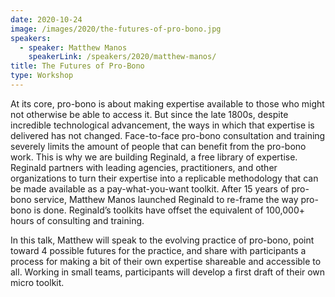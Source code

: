 ```yaml
---
date: 2020-10-24
image: /images/2020/the-futures-of-pro-bono.jpg
speakers: 
  - speaker: Matthew Manos
    speakerLink: /speakers/2020/matthew-manos/
title: The Futures of Pro-Bono
type: Workshop
---
```


At its core, pro-bono is about making expertise available to those who might not otherwise be able to access it. But since the late 1800s, despite incredible technological advancement, the ways in which that expertise is delivered has not changed. Face-to-face pro-bono consultation and training severely limits the amount of people that can benefit from the pro-bono work. This is why we are building Reginald, a free library of expertise. Reginald partners with leading agencies, practitioners, and other organizations to turn their expertise into a replicable methodology that can be made available as a pay-what-you-want toolkit. After 15 years of pro-bono service, Matthew Manos launched Reginald to re-frame the way pro-bono is done. Reginald’s toolkits have offset the equivalent of 100,000+ hours of consulting and training.

In this talk, Matthew will speak to the evolving practice of pro-bono, point toward 4 possible futures for the practice, and share with participants a process for making a bit of their own expertise shareable and accessible to all. Working in small teams, participants will develop a first draft of their own micro toolkit.